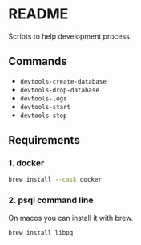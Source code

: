 # README

Scripts to help development process.

## Commands

* `devtools-create-database`
* `devtools-drop-database`
* `devtools-logs`
* `devtools-start`
* `devtools-stop`

## Requirements

### 1. docker
```sh
brew install --cask docker
```

### 2. psql command line
On macos you can install it with brew.
```sh
brew install libpq
```
